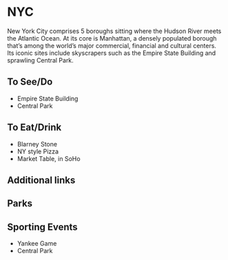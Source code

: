 # NYC

New York City comprises 5 boroughs sitting where the Hudson River meets the Atlantic Ocean. At its core is Manhattan, a densely populated borough that’s among the world’s major commercial, financial and cultural centers. Its iconic sites include skyscrapers such as the Empire State Building and sprawling Central Park.

## To See/Do

* Empire State Building
* Central Park

## To Eat/Drink

* Blarney Stone
* NY style Pizza
* Market Table, in SoHo

## Additional links


## Parks 


## Sporting Events

* Yankee Game
* Central Park

